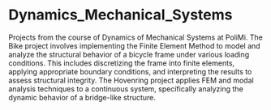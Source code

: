# Dynamics_Mechanical_Systems
Projects from the course of Dynamics of Mechanical Systems at PoliMi. The Bike project involves implementing the Finite Element Method to model and analyze the structural behavior of a bicycle frame under various loading conditions. This includes discretizing the frame into finite elements, applying appropriate boundary conditions, and interpreting the results to assess structural integrity. The Hovenring project applies FEM and modal analysis techniques to a continuous system, specifically analyzing the dynamic behavior of a bridge-like structure.
